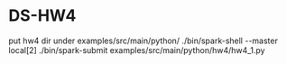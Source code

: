 # DS-HW4
put hw4 dir under examples/src/main/python/
./bin/spark-shell --master local[2]
./bin/spark-submit examples/src/main/python/hw4/hw4_1.py
